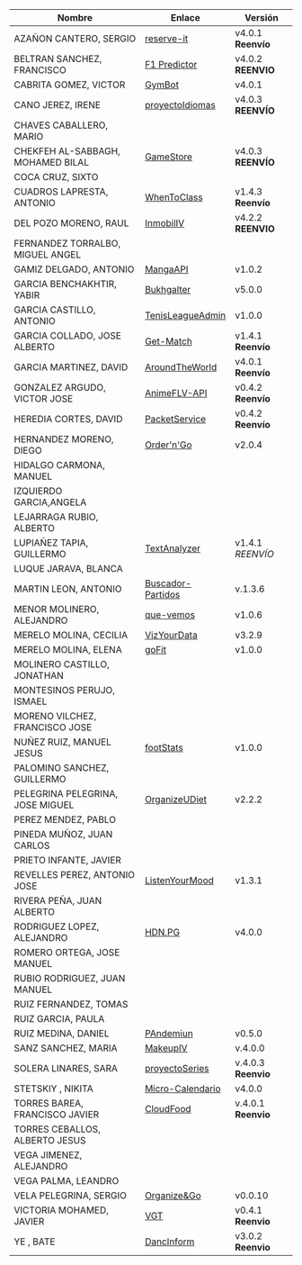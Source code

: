 | Nombre | Enlace | Versión |
|--------|--------|---------|
| AZAÑON CANTERO, SERGIO| [reserve-it](https://github.com/sergiocantero8/reserve-it) | v4.0.1 **Reenvío** |
| BELTRAN SANCHEZ, FRANCISCO| [F1 Predictor](https://github.com/currobeltran/F1-Predictor) | v4.0.2  **REENVIO** |
| CABRITA GOMEZ, VICTOR| [GymBot](https://github.com/torchu/GymBot) | v4.0.1 |
| CANO JEREZ, IRENE| [proyectoIdiomas](https://github.com/irenecj/proyecto-idiomas)| v4.0.3 **REENVÍO**|
| CHAVES CABALLERO, MARIO| | |
| CHEKFEH AL-SABBAGH, MOHAMED BILAL| [GameStore](https://github.com/biilal1999/GameStore) | v4.0.3 **REENVÍO** |
| COCA CRUZ, SIXTO| | |
| CUADROS LAPRESTA, ANTONIO| [WhenToClass](https://github.com/antoniocuadros/WhenToClass) | v1.4.3 **Reenvío** |
| DEL POZO MORENO, RAUL| [InmobilIV](https://github.com/rauldpm/InmobilIV)| v4.2.2  **REENVIO** |
| FERNANDEZ TORRALBO, MIGUEL ANGEL| | |
| GAMIZ DELGADO, ANTONIO | [MangaAPI](https://github.com/antoniogamiz/manga-api) | v1.0.2 |
| GARCIA BENCHAKHTIR, YABIR| [Bukhgalter](https://github.com/yabirgb/bukhgalter) | v5.0.0 |
| GARCIA CASTILLO, ANTONIO| [TenisLeagueAdmin](https://github.com/antOnioOnio/TenisLeagueAdmin) | v1.0.0 |
| GARCIA COLLADO, JOSE ALBERTO| [Get-Match](https://github.com/joseegc10/get-match) | v1.4.1 **Reenvío** |
| GARCIA MARTINEZ, DAVID| [AroundTheWorld](https://github.com/Davidspace/AroundTheWorld) | v4.0.1 **Reenvío** |
| GONZALEZ ARGUDO, VICTOR JOSE| [AnimeFLV-API](https://github.com/ByteVictor/AnimeFLV-API) | v0.4.2 **Reenvío**| 
| HEREDIA CORTES, DAVID| [PacketService](https://github.com/XDavid1999/PacketService) | v0.4.2 **Reenvío**  |
| HERNANDEZ MORENO, DIEGO|[Order'n'Go](https://github.com/LCinder/Order-n-Go)| v2.0.4 |
| HIDALGO CARMONA, MANUEL| | |
| IZQUIERDO GARCIA,ANGELA| | |
| LEJARRAGA RUBIO, ALBERTO| | |
| LUPIAÑEZ TAPIA, GUILLERMO | [TextAnalyzer](https://github.com/guillelpnz/TextAnalyzer) | v1.4.1 *REENVÍO*|
| LUQUE JARAVA, BLANCA| | |
| MARTIN LEON, ANTONIO| [Buscador-Partidos](https://github.com/antonioml97/BuscadorPartidos) | v.1.3.6 |
| MENOR MOLINERO, ALEJANDRO| [que-vemos](https://github.com/AlexMenor/que-vemos) | v1.0.6 |
| MERELO MOLINA, CECILIA| [VizYourData](https://github.com/cecimerelo/VizYourData) | v3.2.9 |
| MERELO MOLINA, ELENA| [goFit]( https://github.com/ElenaMerelo/goFit) | v1.0.0 |
| MOLINERO CASTILLO, JONATHAN| | |
| MONTESINOS PERUJO, ISMAEL| | |
| MORENO VILCHEZ, FRANCISCO JOSE| | |
| NUÑEZ RUIZ, MANUEL JESUS| [footStats](https://github.com/ManuelJNunez/footStats) | v1.0.0 |
| PALOMINO SANCHEZ, GUILLERMO| | |
| PELEGRINA PELEGRINA, JOSE MIGUEL| [OrganizeUDiet](https://github.com/josemip98/OrganizeUDiet) | v2.2.2 |
| PEREZ MENDEZ, PABLO| | |
| PINEDA MUÑOZ, JUAN CARLOS| | |
| PRIETO INFANTE, JAVIER| | |
| REVELLES PEREZ, ANTONIO JOSE| [ListenYourMood](https://github.com/AntonioRev/ListenYourMood) | v1.3.1 |
| RIVERA PEÑA, JUAN ALBERTO| | |
| RODRIGUEZ LOPEZ, ALEJANDRO|[HDN.PG](https://github.com/alexrodriguezlop/HDN.PG)  | v4.0.0 |
| ROMERO ORTEGA, JOSE MANUEL| | |
| RUBIO RODRIGUEZ, JUAN MANUEL| | |
| RUIZ FERNANDEZ, TOMAS| | |
| RUIZ GARCIA, PAULA| | |
| RUIZ MEDINA, DANIEL| [PAndemiun](https://github.com/DanielRuizMed/PAndemium) | v0.5.0 |
| SANZ SANCHEZ, MARIA| [MakeupIV](https://github.com/mariasanzs/makeupIV) | v.4.0.0 |
| SOLERA LINARES, SARA| [proyectoSeries](https://github.com/sarasolera/proyectoSeries) | v.4.0.3 **Reenvio** |
| STETSKIY , NIKITA| [Micro-Calendario](https://github.com/nikitastetskiy/micro-calendario) | v4.0.0 |
| TORRES BAREA, FRANCISCO JAVIER| [CloudFood](https://github.com/FranToBa/CloudFood) |v.4.0.1 **Reenvio**|
| TORRES CEBALLOS, ALBERTO JESUS| | |
| VEGA JIMENEZ, ALEJANDRO| | |
| VEGA PALMA, LEANDRO| | |
| VELA PELEGRINA, SERGIO| [Organize&Go](https://github.com/sergiovp/IV-OrganizeAndGo) | v0.0.10 |
| VICTORIA MOHAMED, JAVIER| [VGT](https://github.com/javizzyv/VideoGameTracker) | v0.4.1 **Reenvio** |
| YE , BATE|[DancInform](https://github.com/WolfYe98/Proyecto_IV_Bate) | v3.0.2 **Reenvio**|
